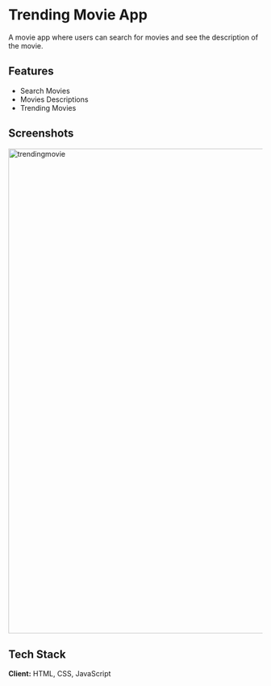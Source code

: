 # Trending Movie App
A movie app where users can search for movies and see the description of the movie.



## Features

- Search Movies
- Movies Descriptions
- Trending Movies


## Screenshots
<img width="960" alt="trendingmovie" src="https://user-images.githubusercontent.com/44722841/191053435-8b12a590-efb2-4f3e-ab92-3f72a513f566.png">




## Tech Stack

**Client:** HTML, CSS, JavaScript

